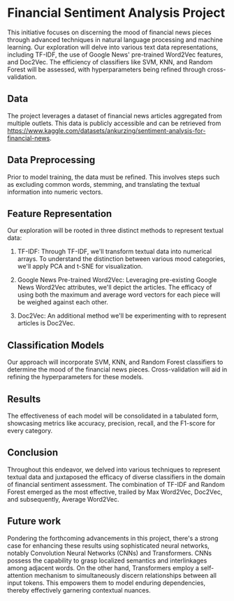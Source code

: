 # Financial Sentiment Analysis Project

This initiative focuses on discerning the mood of financial news pieces through advanced techniques in natural language processing and machine learning. Our exploration will delve into various text data representations, including TF-IDF, the use of Google News' pre-trained Word2Vec features, and Doc2Vec. The efficiency of classifiers like SVM, KNN, and Random Forest will be assessed, with hyperparameters being refined through cross-validation.

## Data

The project leverages a dataset of financial news articles aggregated from multiple outlets. This data is publicly accessible and can be retrieved from https://www.kaggle.com/datasets/ankurzing/sentiment-analysis-for-financial-news. 

## Data Preprocessing

Prior to model training, the data must be refined. This involves steps such as excluding common words, stemming, and translating the textual information into numeric vectors.

## Feature Representation

Our exploration will be rooted in three distinct methods to represent textual data:

1. TF-IDF: Through TF-IDF, we'll transform textual data into numerical arrays. To understand the distinction between various mood categories, we'll apply PCA and t-SNE for visualization.

2. Google News Pre-trained Word2Vec: Leveraging pre-existing Google News Word2Vec attributes, we'll depict the articles. The efficacy of using both the maximum and average word vectors for each piece will be weighed against each other.

3. Doc2Vec: An additional method we'll be experimenting with to represent articles is Doc2Vec.

## Classification Models

Our approach will incorporate SVM, KNN, and Random Forest classifiers to determine the mood of the financial news pieces. Cross-validation will aid in refining the hyperparameters for these models.

## Results

The effectiveness of each model will be consolidated in a tabulated form, showcasing metrics like accuracy, precision, recall, and the F1-score for every category.

## Conclusion

Throughout this endeavor, we delved into various techniques to represent textual data and juxtaposed the efficacy of diverse classifiers in the domain of financial sentiment assessment. The combination of TF-IDF and Random Forest emerged as the most effective, trailed by Max Word2Vec, Doc2Vec, and subsequently, Average Word2Vec.

## Future work

Pondering the forthcoming advancements in this project, there's a strong case for enhancing these results using sophisticated neural networks, notably Convolution Neural Networks (CNNs) and Transformers. CNNs possess the capability to grasp localized semantics and interlinkages among adjacent words. On the other hand, Transformers employ a self-attention mechanism to simultaneously discern relationships between all input tokens. This empowers them to model enduring dependencies, thereby effectively garnering contextual nuances.
